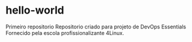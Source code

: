 # hello-world
Primeiro repositorio
Repositorio criado para projeto de DevOps Essentials
Fornecido pela escola profissionalizante 4Linux.
